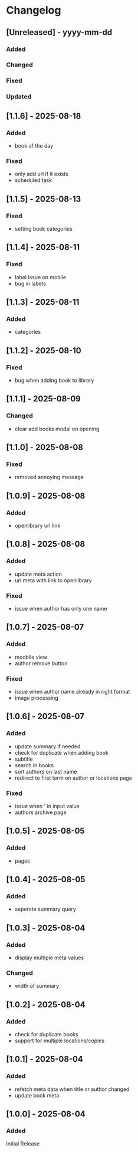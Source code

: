 # Changelog
## [Unreleased] - yyyy-mm-dd

### Added

### Changed

### Fixed

### Updated

## [1.1.6] - 2025-08-18


### Added
- book of the day

### Fixed
- only add url if it exists
- scheduled task

## [1.1.5] - 2025-08-13


### Fixed
- setting book categories

## [1.1.4] - 2025-08-11


### Fixed
- label issue on mobile
- bug in labels

## [1.1.3] - 2025-08-11


### Added
- categories

## [1.1.2] - 2025-08-10


### Fixed
- bug when adding book to library

## [1.1.1] - 2025-08-09


### Changed
- clear add books modal on opening

## [1.1.0] - 2025-08-08


### Fixed
- removed annoying message

## [1.0.9] - 2025-08-08


### Added
- openlibrary url link

## [1.0.8] - 2025-08-08


### Added
- update meta action
- url meta with link to openlibrary

### Fixed
- issue when author has only one name

## [1.0.7] - 2025-08-07


### Added
- moobile view
- author remove button

### Fixed
- issue when author name already in right format
- image processing

## [1.0.6] - 2025-08-07


### Added
- update summary if needed
- check for duplicate when adding book
- subtitle
- search in books
- sort authors on last name
- redirect to first term on author or locations page

### Fixed
- issue when ' in input value
- authors archive page

## [1.0.5] - 2025-08-05


### Added
- pages

## [1.0.4] - 2025-08-05


### Added
- seperate summary query

## [1.0.3] - 2025-08-04


### Added
- display multiple meta values

### Changed
- width of summary

## [1.0.2] - 2025-08-04


### Added
- check for duplicate books
- support for multiple locations/copies

## [1.0.1] - 2025-08-04


### Added
- refetch meta data when title or author changed
- update book meta

## [1.0.0] - 2025-08-04

### Added
Initial Release